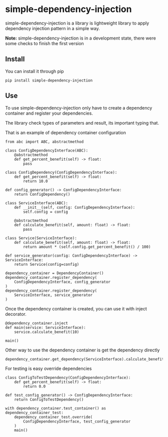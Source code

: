 # simple-dependency-injection

simple-dependency-injection is a library is lightweight library to apply dependency injection pattern in a simple way.

**Note:** simple-dependency-injection is in a development state, there were some checks to finish the first version

## Install

You can install it through pip

``pip install simple-dependency-injection``


## Use

To use simple-dependency-injection only have to create a dependency container and register your dependencies.

The library check types of parameters and result, its important typing that.

That is an example of dependency container configuration

```
from abc import ABC, abstractmethod

class ConfigDependencyInterface(ABC):
    @abstractmethod
    def get_percent_benefit(self) -> float:
        pass

class ConfigDependency(ConfigDependencyInterface):
    def get_percent_benefit(self) -> float:
        return 10.0
   
def config_generator() -> ConfigDependencyInterface:
    return ConfigDependency()

class ServiceInterface(ABC):
    def __init__(self, config: ConfigDependencyInterface):
        self.config = config

    @abstractmethod
    def calculate_benefit(self, amount: float) -> float:
        pass

class Service(ServiceInterface):
    def calculate_benefit(self, amount: float) -> float:
        return amount * (self.config.get_percent_benefit() / 100)
  
def service_generator(config: ConfigDependencyInterface) -> ServiceInterface:
    return Service(config=config)

dependency_container = DependencyContainer()
dependency_container.register_dependency(
    ConfigDependencyInterface, config_generator
)
dependency_container.register_dependency(
    ServiceInterface, service_generator
)
```

Once the dependency container is created, you can use it with inject decorator.
```
@dependency_container.inject
def main(service: ServiceInterface):
    service.calculate_benefit(10)

main()
```

Other way to use the dependency container is get the dependency directly
```
dependency_container.get_dependency(ServiceInterface).calculate_benefit(10)
```

For testing is easy override dependencies
```
class ConfigToTestDependency(ConfigDependencyInterface):
    def get_percent_benefit(self) -> float:
        return 0.0

def test_config_generator() -> ConfigDependencyInterface:
    return ConfigToTestDependency()

with dependency_container.test_container() as dependency_container_test:
    dependency_container_test.override(
        ConfigDependencyInterface, test_config_generator
    )
    main()
```
